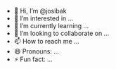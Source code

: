 - 👋 Hi, I’m @josibak
- 👀 I’m interested in ...
- 🌱 I’m currently learning ...
- 💞️ I’m looking to collaborate on ...
- 📫 How to reach me ...
- 😄 Pronouns: ...
- ⚡ Fun fact: ...

<!---
josibak/josibak is a ✨ special ✨ repository because its `README.md` (this file) appears on your GitHub profile.
You can click the Preview link to take a look at your changes.
--->
